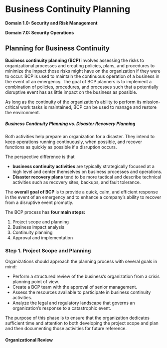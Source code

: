 # Business Continuity Planning

**Domain 1.0: Security and Risk Management**

**Domain 7.0: Security Operations**

## Planning for Business Continuity

**Business continuity planning (BCP)** involves assessing the risks to organizational processes and creating policies, plans, and procedures to minimize the impact those risks might have on the organization if they were to occur. BCP is used to maintain the continuous operation of a business in the event of an emergency. The goal of BCP planners is to implement a combination of policies, procedures, and processes such that a potentially disruptive event has as little impact on the business as possible.

As long as the continuity of the organization’s ability to perform its mission-critical work tasks is maintained, BCP can be used to manage and restore the environment.

##### Business Continuity Planning vs. Disaster Recovery Planning

Both activities help prepare an organization for a disaster. They intend to keep operations running continuously, when possible, and recover functions as quickly as possible if a disruption occurs. 

The perspective difference is that

-  **business continuity activities** are typically strategically focused at a high level and center themselves on business processes and operations. 
- **Disaster recovery plans** tend to be more tactical and describe technical activities such as recovery sites, backups, and fault tolerance.

The **overall goal of BCP** is to provide a quick, calm, and efficient response in the event of an emergency and to enhance a company’s ability to recover from a disruptive event promptly.

The BCP process has **four main steps:**

1. Project scope and planning
2. Business impact analysis
3. Continuity planning
4. Approval and implementation

### Step 1. Project Scope and Planning

Organizations should approach the planning process with several goals in mind:

- Perform a structured review of the business’s organization from a crisis planning point of view.
- Create a BCP team with the approval of senior management.
- Assess the resources available to participate in business continuity activities.
- Analyze the legal and regulatory landscape that governs an organization’s response to a catastrophic event.

The purpose of this phase is to ensure that the organization dedicates sufficient time and attention to both developing the project scope and plan and then documenting those activities for future reference.

#### Organizational Review

